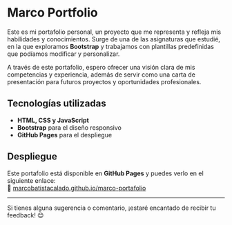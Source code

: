# Marco Portfolio

Este es mi portafolio personal, un proyecto que me representa y refleja mis habilidades y conocimientos. Surge de una de las asignaturas que estudié, en la que exploramos **Bootstrap** y trabajamos con plantillas predefinidas que podíamos modificar y personalizar.

A través de este portafolio, espero ofrecer una visión clara de mis competencias y experiencia, además de servir como una carta de presentación para futuros proyectos y oportunidades profesionales.

## Tecnologías utilizadas

- **HTML, CSS y JavaScript**
- **Bootstrap** para el diseño responsivo
- **GitHub Pages** para el despliegue

## Despliegue

Este portafolio está disponible en **GitHub Pages** y puedes verlo en el siguiente enlace:  
🔗 [marcobatistacalado.github.io/marco-portafolio](https://marcobatistacalado.github.io/marco-portafolio/)

---

Si tienes alguna sugerencia o comentario, ¡estaré encantado de recibir tu feedback! 😊
